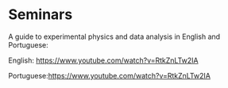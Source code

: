 # Seminars

A guide to experimental physics and data analysis in English and Portuguese:

English: https://www.youtube.com/watch?v=RtkZnLTw2IA 

Portuguese:https://www.youtube.com/watch?v=RtkZnLTw2IA

